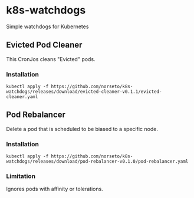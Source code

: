 # k8s-watchdogs
Simple watchdogs for Kubernetes

## Evicted Pod Cleaner
This CronJos cleans "Evicted" pods.

### Installation
```
kubectl apply -f https://github.com/norseto/k8s-watchdogs/releases/download/evicted-cleaner-v0.1.1/evicted-cleaner.yaml
```

## Pod Rebalancer
Delete a pod that is scheduled to be biased to a specific node.

### Installation
```
kubectl apply -f https://github.com/norseto/k8s-watchdogs/releases/download/pod-rebalancer-v0.1.0/pod-rebalancer.yaml
```

### Limitation
Ignores pods with affinity or tolerations.
